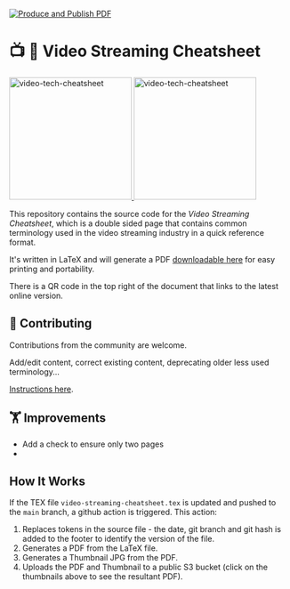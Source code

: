 [![Produce and Publish PDF](https://github.com/robert-will-brown/video-tech-cheatsheet/actions/workflows/produce-pdf.yml/badge.svg?branch=main)](https://github.com/robert-will-brown/video-tech-cheatsheet/actions/workflows/produce-pdf.yml)

# 📺 🎥 Video Streaming Cheatsheet

<p>
  <a href="https://video-tech-cheatsheet.s3.eu-west-2.amazonaws.com/artifacts/video-tech-cheatsheet.pdf">
    <img src="https://video-tech-cheatsheet.s3.eu-west-2.amazonaws.com/artifacts/video-tech-cheatsheet-thumbnail-p1.jpg" alt="video-tech-cheatsheet" height="220">
    <img src="https://video-tech-cheatsheet.s3.eu-west-2.amazonaws.com/artifacts/video-tech-cheatsheet-thumbnail-p2.jpg" alt="video-tech-cheatsheet" height="220">
  </a>
</p>

This repository contains the source code for the *Video Streaming Cheatsheet*, which is a double sided page that contains common terminology used in the video streaming industry in a quick reference format.  

It's written in LaTeX and will generate a PDF [downloadable here](https://video-streaming-cheatsheet.s3.eu-west-2.amazonaws.com/artifacts/video-streaming-cheatsheet.pdf) for easy printing and portability.

There is a QR code in the top right of the document that links to the latest online version.

## 🤝 Contributing

Contributions from the community are welcome.

Add/edit content, correct existing content, deprecating older less used terminology...

[Instructions here](CONTRIBUTING.md).

## 🏋 Improvements

 - Add a check to ensure only two pages
 -

## How It Works
If the TEX file `video-streaming-cheatsheet.tex` is updated and pushed to the `main` branch, a github action is triggered.  This action:

 1. Replaces tokens in the source file - the date, git branch and git hash is added to the footer to identify the version of the file.
 1. Generates a PDF from the LaTeX file.
 1. Generates a Thumbnail JPG from the PDF.
 1. Uploads the PDF and Thumbnail to a public S3 bucket (click on the thumbnails above to see the resultant PDF).
